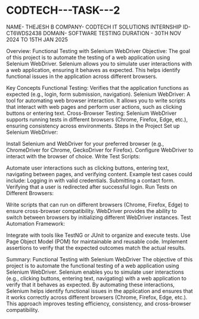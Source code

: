 # CODTECH---TASK---2 

NAME- THEJESH B
COMPANY- CODTECH IT SOLUTIONS 
INTERNSHIP ID- CT6WDS2438
DOMAIN- SOFTWARE TESTING
DURATION - 30TH NOV 2024 TO 15TH JAN 2025

Overview: Functional Testing with Selenium WebDriver
Objective: The goal of this project is to automate the testing of a web application using Selenium WebDriver. Selenium allows you to simulate user interactions with a web application, ensuring it behaves as expected. This helps identify functional issues in the application across different browsers.

Key Concepts
Functional Testing: Verifies that the application functions as expected (e.g., login, form submission, navigation).
Selenium WebDriver: A tool for automating web browser interaction. It allows you to write scripts that interact with web pages and perform user actions, such as clicking buttons or entering text.
Cross-Browser Testing: Selenium WebDriver supports running tests in different browsers (Chrome, Firefox, Edge, etc.), ensuring consistency across environments.
Steps in the Project
Set up Selenium WebDriver:

Install Selenium and WebDriver for your preferred browser (e.g., ChromeDriver for Chrome, GeckoDriver for Firefox).
Configure WebDriver to interact with the browser of choice.
Write Test Scripts:

Automate user interactions such as clicking buttons, entering text, navigating between pages, and verifying content.
Example test cases could include:
Logging in with valid credentials.
Submitting a contact form.
Verifying that a user is redirected after successful login.
Run Tests on Different Browsers:

Write scripts that can run on different browsers (Chrome, Firefox, Edge) to ensure cross-browser compatibility.
WebDriver provides the ability to switch between browsers by initializing different WebDriver instances.
Test Automation Framework:

Integrate with tools like TestNG or JUnit to organize and execute tests.
Use Page Object Model (POM) for maintainable and reusable code.
Implement assertions to verify that the expected outcomes match the actual results.


Summary:
Functional Testing with Selenium WebDriver
The objective of this project is to automate the functional testing of a web application using Selenium WebDriver. Selenium enables you to simulate user interactions (e.g., clicking buttons, entering text, navigating) with a web application to verify that it behaves as expected. By automating these interactions, Selenium helps identify functional issues in the application and ensures that it works correctly across different browsers (Chrome, Firefox, Edge, etc.). This approach improves testing efficiency, consistency, and cross-browser compatibility.






